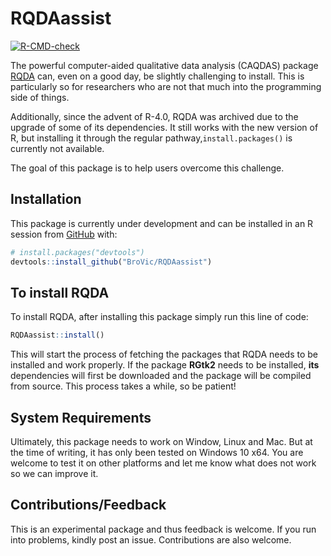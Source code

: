 
<!-- README.md is generated from README.Rmd. Please edit that file -->

# RQDAassist

<!-- badges: start -->

[![R-CMD-check](https://github.com/BroVic/RQDAassist/workflows/R-CMD-check/badge.svg)](https://github.com/BroVic/RQDAassist/actions)
<!-- badges: end -->

The powerful computer-aided qualitative data analysis (CAQDAS) package
[RQDA](http://rqda.r-forge.r-project.org/) can, even on a good day, be
slightly challenging to install. This is particularly so for researchers
who are not that much into the programming side of things.

Additionally, since the advent of R-4.0, RQDA was archived due to the
upgrade of some of its dependencies. It still works with the new version
of R, but installing it through the regular pathway,`install.packages()`
is currently not available.

The goal of this package is to help users overcome this challenge.

## Installation

This package is currently under development and can be installed in an R
session from [GitHub](https://github.com/) with:

``` r
# install.packages("devtools")
devtools::install_github("BroVic/RQDAassist")
```

## To install RQDA

To install RQDA, after installing this package simply run this line of
code:

``` r
RQDAassist::install()
```

This will start the process of fetching the packages that RQDA needs to
be installed and work properly. If the package **RGtk2** needs to be
installed, **its** dependencies will first be downloaded and the package
will be compiled from source. This process takes a while, so be patient!

## System Requirements

Ultimately, this package needs to work on Window, Linux and Mac. But at
the time of writing, it has only been tested on Windows 10 x64. You are
welcome to test it on other platforms and let me know what does not work
so we can improve it.

## Contributions/Feedback

This is an experimental package and thus feedback is welcome. If you run
into problems, kindly post an issue. Contributions are also welcome.
